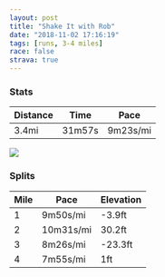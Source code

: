 ```yaml
---
layout: post
title: "Shake It with Rob"
date: "2018-11-02 17:16:19"
tags: [runs, 3-4 miles]
race: false
strava: true
---
```


### Stats

| Distance | Time | Pace |
|----------|------|------|
|3.4mi|31m57s|9m23s/mi|

<img src='https://maps.googleapis.com/maps/api/staticmap?maptype=roadmap&path=enc:ywywFhdpbMaKeLvDbGnHbE|EkFlBoKeNgK{@mEfAmIeMmPkMc@{G{ImIiAe@~@zFrEuFQwL|P~MtQbJObC|AxIkKvOzEbEfGdLbIgArJnBjB&key=AIzaSyC1MId7bFpkLXNAaYhBSTb8jLyiSqzbDtM&size=800x800&markers=color:yellow|label:S|40.76941,-73.97973&markers=color:green|label:F|40.76709000000001,-73.97897999999999'>

### Splits

| Mile | Pace | Elevation |
|------|------|-----------|
|1|9m50s/mi|-3.9ft|
|2|10m31s/mi|30.2ft|
|3|8m26s/mi|-23.3ft|
|4|7m55s/mi|1ft|
